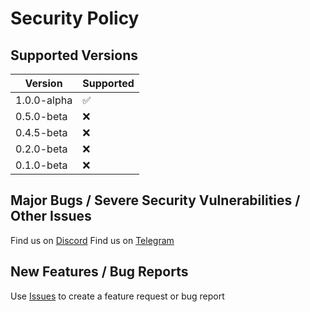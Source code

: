 # Security Policy

## Supported Versions

| Version     | Supported          |
|-------------| ------------------ |
| 1.0.0-alpha | :white_check_mark: |
| 0.5.0-beta  | :x:                |
| 0.4.5-beta  | :x:                |
| 0.2.0-beta  | :x:                |
| 0.1.0-beta  | :x:                |


## Major Bugs / Severe Security Vulnerabilities / Other Issues
Find us on [Discord](https://discord.gg/Ean6FvV)
Find us on [Telegram](https://t.me/+UkMZETiCNjWhtg_D)  


## New Features / Bug Reports
Use [Issues](https://github.com/moldypenguins/Gandalf/issues) to create a feature request or bug report
